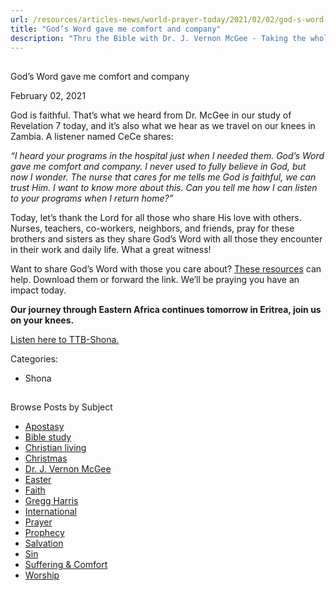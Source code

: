 ```yaml
---
url: /resources/articles-news/world-prayer-today/2021/02/02/god-s-word-gave-me-comfort-and-company
title: "God’s Word gave me comfort and company"
description: "Thru the Bible with Dr. J. Vernon McGee - Taking the whole Word to the whole world"
---
```







## 
 God’s Word gave me comfort and company


February 02, 2021
![]()




God is faithful. That’s what we heard from Dr. McGee in our study of Revelation 7 today, and it’s also what we hear as we travel on our knees in Zambia. A listener named CeCe shares:

*“I heard your programs in the hospital just when I needed them. God’s Word gave me comfort and company. I never used to fully believe in God, but now I wonder. The nurse that cares for me tells me God is faithful, we can trust Him. I want to know more about this. Can you tell me how I can listen to your programs when I return home?”*

Today, let’s thank the Lord for all those who share His love with others. Nurses, teachers, co-workers, neighbors, and friends, pray for these brothers and sisters as they share God’s Word with all those they encounter in their work and daily life. What a great witness! 

Want to share God’s Word with those you care about? [These resources](/resources/how-can-i-know-god) can help. Download them or forward the link. We’ll be praying you have an impact today.

**Our journey through Eastern Africa continues tomorrow in Eritrea, join us on your knees.**

[Listen here to TTB-Shona.](https://ttb.twr.org/home/day,0116/language,SNA)



Categories: 


* Shona









## 
 Browse Posts by Subject


* [Apostasy](/resources/articles-news/-in-tags/tags/Apostasy)
* [Bible study](/resources/articles-news/-in-tags/tags/Bible-study)
* [Christian living](/resources/articles-news/-in-tags/tags/Christian-living)
* [Christmas](/resources/articles-news/-in-tags/tags/Christmas)
* [Dr. J. Vernon McGee](/resources/articles-news/-in-tags/tags/Dr-J-Vernon-McGee)
* [Easter](/resources/articles-news/-in-tags/tags/easter)
* [Faith](/resources/articles-news/-in-tags/tags/Faith)
* [Gregg Harris](/resources/articles-news/-in-tags/tags/Gregg-Harris)
* [International](/resources/articles-news/-in-tags/tags/International)
* [Prayer](/resources/articles-news/-in-tags/tags/prayer)
* [Prophecy](/resources/articles-news/-in-tags/tags/Prophecy)
* [Salvation](/resources/articles-news/-in-tags/tags/Salvation)
* [Sin](/resources/articles-news/-in-tags/tags/sin)
* [Suffering & Comfort](/resources/articles-news/-in-tags/tags/Suffering-Comfort)
* [Worship](/resources/articles-news/-in-tags/tags/worship)







